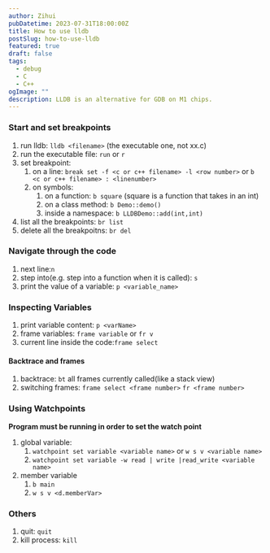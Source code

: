 ```yaml
---
author: Zihui
pubDatetime: 2023-07-31T18:00:00Z
title: How to use lldb
postSlug: how-to-use-lldb
featured: true
draft: false
tags:
  - debug
  - C
  - C++
ogImage: ""
description: LLDB is an alternative for GDB on M1 chips.
---
```


### Start and set breakpoints

1. run lldb: `lldb <filename>` (the executable one, not xx.c)
2. run the executable file: `run` or `r`
3. set breakpoint:
   1. on a line:
      `break set -f <c or c++ filename> -l <row number>` or `b <c or c++ filename> : <linenumber> `
   2. on symbols:
      1. on a function: `b square` (square is a function that takes in an int)
      2. on a class method: `b Demo::demo()`
      3. inside a namespace: `b LLDBDemo::add(int,int)`
4. list all the breakpoints: `br list`
5. delete all the breakpoitns: `br del`

### Navigate through the code

1. next line:`n`
2. step into(e.g. step into a function when it is called): `s`
3. print the value of a variable: `p <variable_name>`

### Inspecting Variables

1. print variable content: `p <varName>`
2. frame variables: `frame variable` or `fr v`
3. current line inside the code:`frame select`

#### Backtrace and frames

1. backtrace: `bt` all frames currently called(like a stack view)
2. switching frames: `frame select <frame number>` `fr <frame number>`

### Using Watchpoints

**Program must be running in order to set the watch point**

1. global variable:
   1. `watchpoint set variable <variable name>` or `w s v <variable name>`
   2. `watchpoint set variable -w read | write |read_write <variable name>`
2. member variable
   1. `b main`
   2. `w s v <d.memberVar>`

### Others

1. quit: `quit`
2. kill process: `kill`

